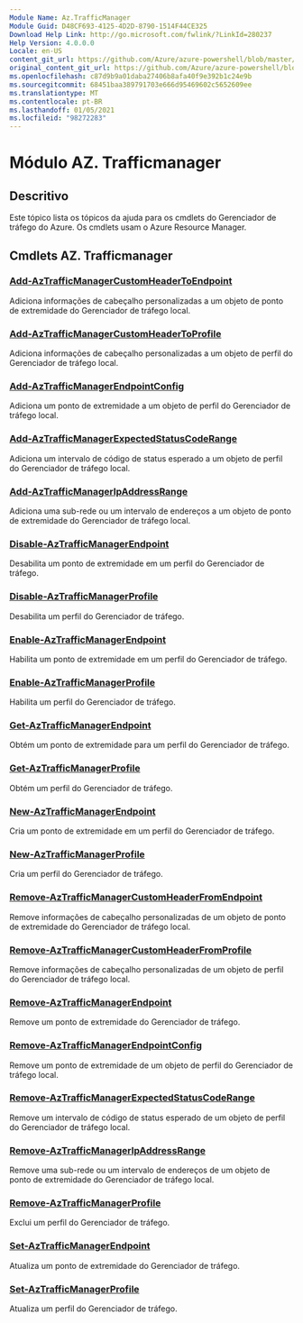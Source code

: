 ```yaml
---
Module Name: Az.TrafficManager
Module Guid: D48CF693-4125-4D2D-8790-1514F44CE325
Download Help Link: http://go.microsoft.com/fwlink/?LinkId=280237
Help Version: 4.0.0.0
Locale: en-US
content_git_url: https://github.com/Azure/azure-powershell/blob/master/src/TrafficManager/TrafficManager/help/Az.TrafficManager.md
original_content_git_url: https://github.com/Azure/azure-powershell/blob/master/src/TrafficManager/TrafficManager/help/Az.TrafficManager.md
ms.openlocfilehash: c87d9b9a01daba27406b8afa40f9e392b1c24e9b
ms.sourcegitcommit: 68451baa389791703e666d95469602c5652609ee
ms.translationtype: MT
ms.contentlocale: pt-BR
ms.lasthandoff: 01/05/2021
ms.locfileid: "98272283"
---
```

# Módulo AZ. Trafficmanager
## Descritivo
Este tópico lista os tópicos da ajuda para os cmdlets do Gerenciador de tráfego do Azure. Os cmdlets usam o Azure Resource Manager.

## Cmdlets AZ. Trafficmanager
### [Add-AzTrafficManagerCustomHeaderToEndpoint](Add-AzTrafficManagerCustomHeaderToEndpoint.md)
Adiciona informações de cabeçalho personalizadas a um objeto de ponto de extremidade do Gerenciador de tráfego local.

### [Add-AzTrafficManagerCustomHeaderToProfile](Add-AzTrafficManagerCustomHeaderToProfile.md)
Adiciona informações de cabeçalho personalizadas a um objeto de perfil do Gerenciador de tráfego local.

### [Add-AzTrafficManagerEndpointConfig](Add-AzTrafficManagerEndpointConfig.md)
Adiciona um ponto de extremidade a um objeto de perfil do Gerenciador de tráfego local.

### [Add-AzTrafficManagerExpectedStatusCodeRange](Add-AzTrafficManagerExpectedStatusCodeRange.md)
Adiciona um intervalo de código de status esperado a um objeto de perfil do Gerenciador de tráfego local.

### [Add-AzTrafficManagerIpAddressRange](Add-AzTrafficManagerIpAddressRange.md)
Adiciona uma sub-rede ou um intervalo de endereços a um objeto de ponto de extremidade do Gerenciador de tráfego local.

### [Disable-AzTrafficManagerEndpoint](Disable-AzTrafficManagerEndpoint.md)
Desabilita um ponto de extremidade em um perfil do Gerenciador de tráfego.

### [Disable-AzTrafficManagerProfile](Disable-AzTrafficManagerProfile.md)
Desabilita um perfil do Gerenciador de tráfego.

### [Enable-AzTrafficManagerEndpoint](Enable-AzTrafficManagerEndpoint.md)
Habilita um ponto de extremidade em um perfil do Gerenciador de tráfego.

### [Enable-AzTrafficManagerProfile](Enable-AzTrafficManagerProfile.md)
Habilita um perfil do Gerenciador de tráfego.

### [Get-AzTrafficManagerEndpoint](Get-AzTrafficManagerEndpoint.md)
Obtém um ponto de extremidade para um perfil do Gerenciador de tráfego.

### [Get-AzTrafficManagerProfile](Get-AzTrafficManagerProfile.md)
Obtém um perfil do Gerenciador de tráfego.

### [New-AzTrafficManagerEndpoint](New-AzTrafficManagerEndpoint.md)
Cria um ponto de extremidade em um perfil do Gerenciador de tráfego.

### [New-AzTrafficManagerProfile](New-AzTrafficManagerProfile.md)
Cria um perfil do Gerenciador de tráfego.

### [Remove-AzTrafficManagerCustomHeaderFromEndpoint](Remove-AzTrafficManagerCustomHeaderFromEndpoint.md)
Remove informações de cabeçalho personalizadas de um objeto de ponto de extremidade do Gerenciador de tráfego local.

### [Remove-AzTrafficManagerCustomHeaderFromProfile](Remove-AzTrafficManagerCustomHeaderFromProfile.md)
Remove informações de cabeçalho personalizadas de um objeto de perfil do Gerenciador de tráfego local.

### [Remove-AzTrafficManagerEndpoint](Remove-AzTrafficManagerEndpoint.md)
Remove um ponto de extremidade do Gerenciador de tráfego.

### [Remove-AzTrafficManagerEndpointConfig](Remove-AzTrafficManagerEndpointConfig.md)
Remove um ponto de extremidade de um objeto de perfil do Gerenciador de tráfego local.

### [Remove-AzTrafficManagerExpectedStatusCodeRange](Remove-AzTrafficManagerExpectedStatusCodeRange.md)
Remove um intervalo de código de status esperado de um objeto de perfil do Gerenciador de tráfego local.

### [Remove-AzTrafficManagerIpAddressRange](Remove-AzTrafficManagerIpAddressRange.md)
Remove uma sub-rede ou um intervalo de endereços de um objeto de ponto de extremidade do Gerenciador de tráfego local.

### [Remove-AzTrafficManagerProfile](Remove-AzTrafficManagerProfile.md)
Exclui um perfil do Gerenciador de tráfego.

### [Set-AzTrafficManagerEndpoint](Set-AzTrafficManagerEndpoint.md)
Atualiza um ponto de extremidade do Gerenciador de tráfego.

### [Set-AzTrafficManagerProfile](Set-AzTrafficManagerProfile.md)
Atualiza um perfil do Gerenciador de tráfego.

